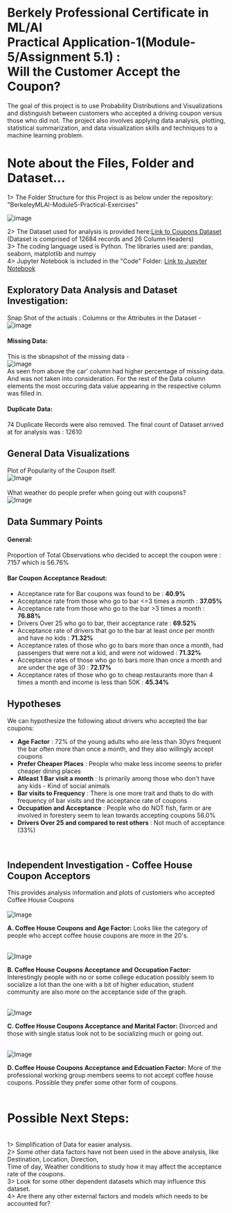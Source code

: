 # Berkely Professional Certificate in ML/AI <br> Practical Application-1(Module-5/Assignment 5.1) : <br>Will the Customer Accept the Coupon?

The goal of this project is to use Probability Distributions and Visualizations and distinguish between customers who accepted a driving coupon versus those who did not. The project also involves applying data analysis, plotting, statistical summarization, and data visualization skills and techniques to a machine learning problem.

# Note about the Files, Folder and Dataset...
1> The Folder Structure for this Project is as below under the repository: "BerkeleyMLAI-Module5-Practical-Exercises"

![image](https://github.com/user-attachments/assets/d6d15698-033a-48a6-b561-50a7d9ad8f16)

2> The Dataset used for analysis is provided here:[Link to Coupons Dataset](data/coupons.csv) (Dataset is comprised of 12684 records and 26 Column Headers)<br>
3> The coding language used is Python. The libraries used are: pandas, seaborn, matplotlib and numpy<br>
4> Jupyter Notebook is included in the     "Code" Folder: [Link to Jupyter Notebook](code/CustomerCouponAcceptance.jpynb)

## Exploratory Data Analysis and Dataset Investigation:
Snap Shot of the actuals : Columns or the Attributes in the Dataset -
![image](https://github.com/user-attachments/assets/a4c88fa9-854e-4e16-a3eb-03e3f1882d9d)

#### Missing Data:
This is the sbnapshot of the missing data -<br>
![image](https://github.com/user-attachments/assets/ad3eee28-99b6-4b3c-a21e-febaa4153262)
<br>
As seen from above the car' column had higher percentage of missing data. And was not taken into consideration. For the rest of the Data column elements the most occuring data value appearing in the respective column was filled in.
<br>
#### Duplicate Data: 
74 Duplicate Records were also removed.
The final count of Dataset arrived at for analysis was : 12610

## General Data Visualizations
Plot of Popularity of the Coupon itself.<br>
![Image](graphplots/CouponTypes.png)
<br>
<br>
What weather do people prefer when going out with coupons?<br>
![Image](graphplots/Temperature.png)
<br>
## Data Summary Points
#### General:
Proportion of Total Observations who decided to accept the coupon were :  7157 which is 56.76% 
#### Bar Coupon Acceptance Readout:
* Acceptance rate for Bar coupons was found to be : **40.9%**
* Acceptance rate from those who go to bar <=3 times a month : **37.05%**
* Acceptance rate from those who go to the bar >3 times a month : **76.88%**
* Drivers Over 25 who go to bar, their acceptance rate : **69.52%**
* Acceptance rate of drivers that go to the bar at least once per month and have no kids : **71.32%**
* Acceptance rates of those who go to bars more than once a month, had passengers that were not a kid, and were not widowed : **71.32%**
* Acceptance rates of those who go to bars more than once a month and are under the age of 30 : **72.17%**
* Acceptance rates of those who go to cheap restaurants more than 4 times a month and income is less than 50K : **45.34%**
## Hypotheses
We can hypothesize the following about drivers who accepted the bar coupons:

* **Age Factor**                  : 72% of the young adults who are less than 30yrs frequent the bar often more than once a month, and they also willingly 
                                    accept coupons
* **Prefer Cheaper Places**       : People who make less income seems to prefer cheaper dining places
* **Atleast 1 Bar visit a month** : Is primarily among those who don't have any kids - Kind of social animals
* **Bar visits to Frequency**     : There is one more trait and thats to do with frequency of bar visits and the acceptance rate of coupons
* **Occupation and Acceptance**   : People who do NOT fish, farm or are involved in forestery seem to lean towards accepting coupons 56.0%
* **Drivers Over 25 and
    compared to rest others**     : Not much of acceptance (33%)
<br>

## Independent Investigation - Coffee House Coupon Acceptors 

This provides analysis information and plots of customers who accepted Coffee House Coupons
<br>
<br>
![Image](graphplots/CoffeeHouseAndAge.png)

**A. Coffee House Coupons and Age Factor:** Looks like the category of people who accept coffee house coupons are more in the 20's. 
<br>
<br>

![Image](graphplots/CoffeeHouseAndOccupation.png)

**B. Coffee House Coupons Acceptance and Occupation Factor:** Interestingly people with no or some college education possibly seem to socialize a lot than the one with a bit of higher education, student community are also more on the acceptance side of the graph.
<br>
<br>

![Image](graphplots/CoffeeHouseAndMaritalStats.png)

**C. Coffee House Coupons Acceptance and Marital Factor:** Divorced and those with single status look not to be socializing much or going out.
<BR>
<BR>

![Image](graphplots/CoffeeHouseAndEducation.png)

**D. Coffee House Coupons Acceptance and Edcuation Factor:** More of the professional working group members seems to not accept coffee house coupons. Possible they prefer some other form of coupons.
<BR>
<BR>
# Possible Next Steps:
<br>
1> Simplification of Data for easier analysis.<br>
2> Some other data factors have not been used in the above analysis, like Destination, Location, Direction, <br>Time of day, Weather conditions to study how it may affect the   acceptance rate of the coupons.<br>
3> Look for some other dependent datasets which may influence this dataset.<br>
4> Are there any other external factors and models which needs to be accounted for?

